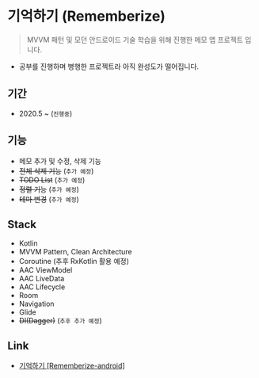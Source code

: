 # 기억하기 (Rememberize)
> MVVM 패턴 및 모던 안드로이드 기술 학습을 위해 진행한 메모 앱 프로젝트 입니다.
- 공부를 진행하며 병행한 프로젝트라 아직 완성도가 떨어집니다.
  
## 기간 
- 2020.5 ~  (`진행중`)

## 기능 
- 메모 추가 및 수정, 삭제 기능
- ~~전체 삭제 기능~~ (`추가 예정`)
- ~~TODO List~~ (`추가 예정`)
- ~~정렬 기능~~ (`추가 예정`)
- ~~테마 변경~~ (`추가 예정`)

## Stack
- Kotlin
- MVVM Pattern, Clean Architecture
- Coroutine (추후 RxKotlin 활용 예정)
- AAC ViewModel
- AAC LiveData
- AAC Lifecycle
- Room
- Navigation
- Glide
- ~~DI(Dagger)~~ (`추후 추가 예정`)

## Link
- [기억하기 [Rememberize-android]](https://github.com/Team-LazyRabbit/rememberize-android)